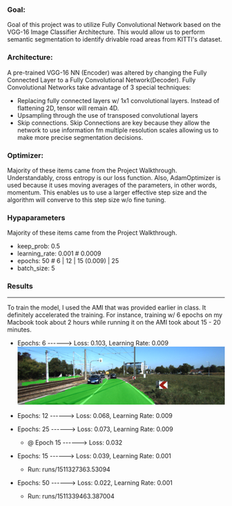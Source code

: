 ### Goal:

Goal of this project was to utilize Fully Convolutional Network based on the VGG-16 Image Classifier Architecture. This would allow us to perform semantic segmentation to identify drivable road areas from KITTI's dataset.

### Architecture:

A pre-trained VGG-16 NN (Encoder) was altered by changing the Fully Connected Layer to a Fully Convolutional Network(Decoder). Fully Convolutional Networks take advantage of 3 special techniques:

* Replacing fully connected layers w/ 1x1 convolutional layers. Instead of flattening 2D, tensor will remain 4D.
* Upsampling through the use of transposed convolutional layers
* Skip connections. Skip Connections are key because they allow the network to use information fm multiple resolution scales allowing us to make more precise segmentation decisions.

### Optimizer:

Majority of these items came from the Project Walkthrough. Understandably, cross entropy is our loss function. Also, AdamOptimizer is used because it uses moving averages of the parameters, in other words, momentum. This enables us to use a larger effective step size and the algorithm will converve to this step size w/o fine tuning.

### Hypaparameters

Majority of these items came from the Project Walkthrough.

* keep_prob: 0.5
* learning_rate: 0.001 # 0.0009
* epochs: 50 # 6 | 12 | 15 (0.009) | 25
* batch_size: 5


### Results
****
To train the model, I used the AMI that was provided earlier in class. It definitely accelerated the training. For instance, training w/ 6 epochs on my Macbook took about 2 hours while running it on the AMI took about 15 - 20 minutes.

* Epochs: 6  ------>  Loss: 0.103, Learning Rate: 0.009
![Image003](./data/proofs/epoch_6/um_000003.png)

* Epochs: 12 ------>  Loss: 0.068, Learning Rate: 0.009
* Epochs: 25 ------>  Loss: 0.073, Learning Rate: 0.009
	* @ Epoch 15 ------> Loss: 0.032 
* Epochs: 15 ------>  Loss: 0.039, Learning Rate: 0.001
	* Run: runs/1511327363.53094
* Epochs: 50 ------>  Loss: 0.022, Learning Rate: 0.001
	* Run: runs/1511339463.387004



